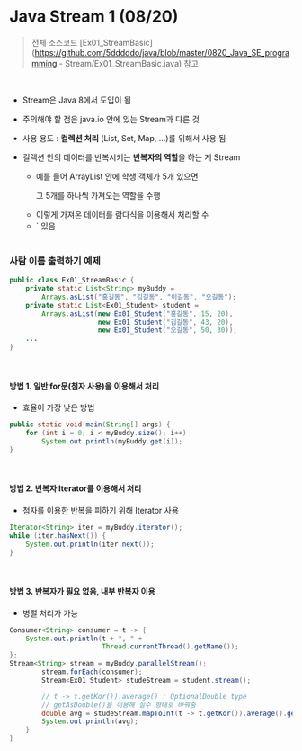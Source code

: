 # Java Stream 1 (08/20)

> 전체 소스코드 [Ex01_StreamBasic](https://github.com/5dddddo/java/blob/master/0820_Java_SE_programming - Stream/Ex01_StreamBasic.java) 참고

<br>

 * Stream은 Java 8에서 도입이 됨

 * 주의해야 할 점은 java.io 안에 있는 Stream과 다른 것

 * 사용 용도 : **컬렉션 처리** (List, Set, Map, ...)를 위해서 사용 됨

 * 컬렉션 안의 데이터를 반복시키는 **반복자의 역할**을 하는 게 Stream
     * 예를 들어 ArrayList 안에 학생 객체가 5개 있으면

        그 5개를 하나씩 가져오는 역할을 수행

    - 이렇게 가져온 데이터를 람다식을 이용해서 처리할 수
    - ` 있음

    <br>

### 사람 이름 출력하기 예제

``` java
public class Ex01_StreamBasic {
	private static List<String> myBuddy = 
        Arrays.asList("홍길동", "김길동", "이길동", "오길동");
	private static List<Ex01_Student> student =
        Arrays.asList(new Ex01_Student("홍길동", 15, 20),
                      new Ex01_Student("김길동", 43, 20),
                      new Ex01_Student("오길동", 50, 30));
	...
}
```

 <br>

#### 방법 1. 일반 for문(첨자 사용)을 이용해서 처리

- 효율이 가장 낮은 방법

``` java
public static void main(String[] args) {
    for (int i = 0; i < myBuddy.size(); i++)
        System.out.println(myBuddy.get(i));
}
```

<br>

#### 방법 2. 반복자 Iterator를 이용해서 처리

- 첨자를 이용한 반복을 피하기 위해 Iterator 사용

``` java
Iterator<String> iter = myBuddy.iterator();
while (iter.hasNext()) {
    System.out.println(iter.next());
}
```

<br>

#### 방법 3. 반복자가 필요 없음, 내부 반복자 이용

- 병렬 처리가 가능

```java
Consumer<String> consumer = t -> {
    System.out.println(t + ", " +
                       Thread.currentThread().getName());
};		
Stream<String> stream = myBuddy.parallelStream();
		stream.forEach(consumer);
		Stream<Ex01_Student> studeStream = student.stream();

		// t -> t.getKor()).average() : OptionalDouble type
		// getAsDouble()을 이용해 실수 형태로 바꿔줌
		double avg = studeStream.mapToInt(t -> t.getKor()).average().getAsDouble();
		System.out.println(avg);
	}
}
```

